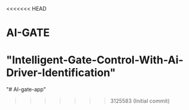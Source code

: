 <<<<<<< HEAD
# AI-GATE
"Intelligent-Gate-Control-With-Ai-Driver-Identification"
=======
"# AI-gate-app" 
>>>>>>> 3125583 (Initial commit)
